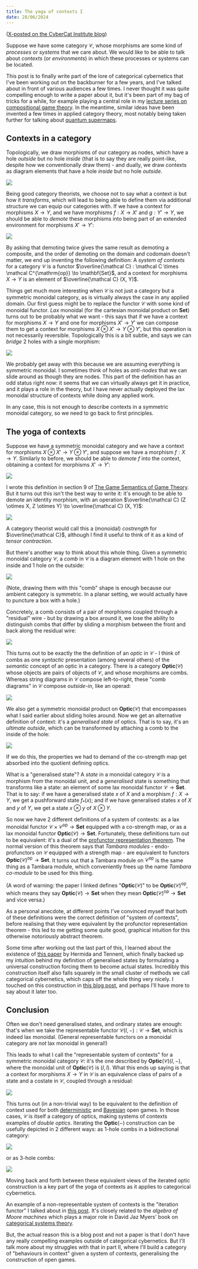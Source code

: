 ```yaml
---
title: The yoga of contexts I
date: 28/06/2024
---
```


([X-posted on the CyberCat Institute blog](https://cybercat.institute/2024/06/28/yoga-contexts/))

Suppose we have some category $\mathcal C$, whose morphisms are some kind of *processes* or *systems* that we care about. We would like to be able to talk about *contexts* (or *environments*) in which these processes or systems can be located.

This post is to finally write part of the lore of categorical cybernetics that I've been working out on the backburner for a few years, and I've talked about in front of various audiences a few times. I never thought it was quite compelling enough to write a paper about it, but it's been part of my bag of tricks for a while, for example playing a central role in my [lecture series on compositional game theory](https://julesh.com/videos/). In the meantime, similar ideas have been invented a few times in applied category theory, most notably being taken further for talking about [quantum supermaps](https://arxiv.org/abs/2402.02997).

## Contexts in a category

Topologically, we draw morphisms of our category as nodes, which have a hole *outside* but no hole *inside* (that is to say they are really point-like, despite how we conventionally draw them) - and dually, we draw contexts as diagram elements that have a hole *inside* but no hole *outside*.

![](/assets/posts/2024-06-28-yoga-contexts/img1.png)

Being good category theorists, we choose not to say what a context *is* but how it *transforms*, which will lead to being able to define them via additional structure we can equip our categories with. If we have a context for morphisms $X \to Y$, and we have morphisms $f : X \to X'$ and $g : Y' \to Y$, we should be able to *demote* these morphisms into being part of an extended environment for morphisms $X' \to Y'$:

![](/assets/posts/2024-06-28-yoga-contexts/img2.png)

By asking that demoting twice gives the same result as demoting a composite, and the order of demoting on the domain and codomain doesn't matter, we end up inventing the following definition: A *system of contexts* for a category $\mathcal C$ is a functor $\overline{\mathcal C} : \mathcal C \times \mathcal C^{\mathrm{op}} \to \mathbf{Set}$, and a context for morphisms $X \to Y$ is an element of $\overline{\mathcal C} (X, Y)$.

Things get much more interesting when $\mathcal C$ is not just a category but a symmetric monoidal category, as is virtually always the case in any applied domain. Our first guess might be to replace the functor $\mathcal C$ with some kind of monoidal functor. *Lax* monoidal (for the cartesian monoidal product on $\mathbf{Set}$) turns out to be probably what we want - this says that if we have a context for morphisms $X \to Y$ and one for morphisms $X' \to Y'$ we can compose them to get a context for morphisms $X \otimes X' \to Y \otimes Y'$, but this operation is not necessarily reversible. Topologically this is a bit subtle, and says we can *bridge* 2 holes with a single morphism:

![](/assets/posts/2024-06-28-yoga-contexts/img3.png)

We probably get away with this because we are assuming everything is symmetric monoidal. I sometimes think of holes as *anti-nodes* that we can slide around as though they are nodes. This part of the definition has an odd status right now: it seems that we can virtually always get it in practice, and it plays a role in the theory, but I have never actually deployed the lax monoidal structure of contexts while doing any applied work.

In any case, this is not enough to describe contexts in a symmetric monoidal category, so we need to go back to first principles.

## The yoga of contexts

Suppose we have a symmetric monoidal category and we have a context for morphisms $X \otimes X' \to Y \otimes Y'$, and suppose we have a morphism $f : X \to Y$. Similarly to before, we should be able to *demote* $f$ into the context, obtaining a context for morphisms $X' \to Y'$:

![](/assets/posts/2024-06-28-yoga-contexts/img4.png)

I wrote this definition in section 9 of [The Game Semantics of Game Theory](https://arxiv.org/abs/1904.11287). But it turns out this isn't the best way to write it: it's enough to be able to demote an identity morphism, with an operation $\overline{\mathcal C} (Z \otimes X, Z \otimes Y) \to \overline{\mathcal C} (X, Y)$:

![](/assets/posts/2024-06-28-yoga-contexts/img5.png)

A category theorist would call this a (monoidal) *costrength* for $\overline{\mathcal C}$, although I find it useful to think of it as a kind of *tensor contraction*.

But there's another way to think about this whole thing. Given a symmetric monoidal category $\mathcal C$, a *comb* in $\mathcal C$ is a diagram element with 1 hole on the inside and 1 hole on the outside:

![](/assets/posts/2024-06-28-yoga-contexts/img6.png)

(Note, drawing them with this "comb" shape is enough because our ambient category is symmetric. In a planar setting, we would actually have to puncture a box with a hole.)

Concretely, a comb consists of a pair of morphisms coupled through a "residual" wire - but by drawing a box around it, we lose the ability to distinguish combs that differ by sliding a morphism between the front and back along the residual wire:

![](/assets/posts/2024-06-28-yoga-contexts/img7.png)

This turns out to be exactly the the definition of an *optic* in $\mathcal C$ - I think of combs as one *syntactic* presentation (among several others) of the *semantic* concept of an optic in a category. There is a category $\mathbf{Optic} (\mathcal C)$ whose objects are pairs of objects of $\mathcal C$, and whose morphisms are combs. Whereas string diagrams in $\mathcal C$ compose left-to-right, these "comb diagrams" in $\mathcal C$ compose *outside-in*, like an operad:

![](/assets/posts/2024-06-28-yoga-contexts/img8.png)

We also get a symmetric monoidal product on $\mathbf{Optic} (\mathcal C)$ that encompasses what I said earlier about sliding holes around. Now we get an alternative definition of context: it's a *generalised state* of optics. That is to say, it's an *ultimate outside*, which can be transformed by attaching a comb to the inside of the hole:

![](/assets/posts/2024-06-28-yoga-contexts/img9.png)

If we do this, the properties we had to demand of the co-strength map get absorbed into the quotient defining optics.

What is a "generalised state"? A *state* in a monoidal category $\mathcal C$ is a morphism from the monoidal unit, and a *generalised* state is something that transforms like a state: an element of some lax monoidal functor $\mathcal C \to \mathbf{Set}$. That is to say: if we have a generalised state $x$ of $X$ and a morphism $f : X \to Y$, we get a pushforward state $f_* (x)$; and if we have generalised states $x$ of $X$ and $y$ of $Y$, we get a state $x \otimes y$ of $X \otimes Y$.

So now we have 2 different definitions of a system of contexts: as a lax monoidal functor $\mathcal C \times \mathcal C^{\mathrm{op}} \to \mathbf{Set}$ equipped with a co-strength map, or as a lax monoidal functor $\mathbf{Optic} (\mathcal C) \to \mathbf{Set}$. Fortunately, these definitions turn out to be equivalent: it's a dual of the [profunctor representation theorem](https://arxiv.org/abs/2001.07488). The normal version of this theorem says that *Tambara modules* - endo-profunctors on $\mathcal C$ equipped with a strength map - are equivalent to functors $\mathbf{Optic} (\mathcal C)^{\mathrm{op}} \to \mathbf{Set}$. It turns out that a Tambara module on $\mathcal C^{\mathrm{op}}$ is the same thing as a Tambara module, which conveniently frees up the name *Tambara co-module* to be used for this thing.

(A word of warning: the paper I linked defines "$\mathbf{Optic} (\mathcal C)$" to be $\mathbf{Optic} (\mathcal C)^\mathrm{op}$, which means they say $\mathbf{Optic} (\mathcal C) \to \mathbf{Set}$ when they mean $\mathbf{Optic} (\mathcal C)^{\mathrm{op}} \to \mathbf{Set}$ and vice versa.)

As a personal anecdote, at different points I've convinced myself that both of these definitions were the correct definition of "system of contexts", before realising that they were equivalent by the profunctor representation theorem - this led to me getting some quite good, graphical intuition for this otherwise notoriously abstract theorem.

Some time after working out the last part of this, I learned about the existence of [this paper](https://www.sciencedirect.com/science/article/pii/S0304397512000163) by Hermida and Tennent, which finally backed up my intuition behind my definition of generalised states by formulating a universal construction forcing them to become actual states. Incredibly this construction itself also falls squarely in the small cluster of methods we call categorical cybernetics, which caps off the whole thing very nicely. I touched on this construction in [this blog post](https://cybercat.institute/2024/02/22/iteration-optics/), and perhaps I'll have more to say about it later too.

## Conclusion

Often we don't need generalised states, and ordinary states are enough: that's when we take the representable functor $\mathcal C (I, -) : \mathcal C \to \mathbf{Set}$, which is indeed lax monoidal. (General representable functors on a monoidal category are *not* lax monoidal in general!)

This leads to what I call the "representable system of contexts" for a symmetric monoidal category $\mathcal C$: it's the one described by $\mathbf{Optic} (\mathcal C) (I, -)$, where the monoidal unit of $\mathbf{Optic} (\mathcal C)$ is $(I, I)$. What this ends up saying is that a context for morphisms $X \to Y$ in $\mathcal C$ is an equivalence class of pairs of a state and a costate in $\mathcal C$, coupled through a residual:

![](/assets/posts/2024-06-28-yoga-contexts/img10.png)

This turns out (in a non-trivial way) to be equivalent to the definition of context used for both [deterministic](https://arxiv.org/abs/1603.04641) and [Bayesian](https://compositionality-journal.org/papers/compositionality-5-9/) open games. In those cases, $\mathcal C$ is itself a category of optics, making systems of contexts examples of *double optics*. Iterating the $\mathbf{Optic} (-)$ construction can be usefully depicted in 2 different ways: as 1-hole combs in a bidirectional category:

![](/assets/posts/2024-06-28-yoga-contexts/img11.png)

or as 3-hole combs:

![](/assets/posts/2024-06-28-yoga-contexts/img12.png)

Moving back and forth between these equivalent views of the iterated optic construction is a key part of the yoga of contexts as it applies to categorical cybernetics.

An example of a non-representable system of contexts is the "iteration functor" I talked about in [this post](https://cybercat.institute/2024/02/22/iteration-optics/). It's closely related to the *algebra of Moore machines* which plays a major role in David Jaz Myers' book on [categorical systems theory](http://davidjaz.com/Papers/DynamicalBook.pdf).

But, the actual reason this is a blog post and not a paper is that I don't have any really compelling examples outside of categorical cybernetics. But I'll talk more about my struggles with that in part II, where I'll build a category of "behaviours in context" given a system of contexts, generalising the construction of open games.
